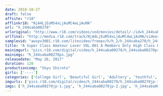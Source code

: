 ```yaml
---
date: 2018-10-27
draft: false
affsite: "r18"
afflinkr18: "NjA4LjEuMS4xLjAuMC4wLjAuMA"
url: "h_244saba00270"
urloriginal: "http://www.r18.com/videos/vod/movies/detail/-/id=h_244saba00270"
urlfinal: "http://media.r18.com/track/NjA4LjEuMS4xLjAuMC4wLjAuMA/videos/vod/movies/detail/-/id=h_244saba00270"
samplevid: "awspv3001.r18.com/litevideo/freepv/h/h_2/h_244saba270/h_244saba270_dmb_w.mp4"
title: "A Super Class Amateur Lover VOL.001 A Members Only High Class Date Club Ms. Chie, Age 21, A College Student"
mainimgurl: "pics.r18.com/digital/video/h_244saba00270/h_244saba00270ps.jpg"
mainimgs: "h_244saba00270ps.jpg"
releasedate: "May 26, 2017"
duration: 120
productioncomp: "Skyu Shiroto"
girls: ['----']
categories: ['College Girl', 'Beautiful Girl', 'Adultery', 'Youthful', 'Amateur', 'Creampie', 'Blowjob', 'Hi-Def']
imgurls: ['pics.r18.com/digital/video/h_244saba00270/h_244saba00270jp-1.jpg', 'pics.r18.com/digital/video/h_244saba00270/h_244saba00270jp-2.jpg', 'pics.r18.com/digital/video/h_244saba00270/h_244saba00270jp-3.jpg', 'pics.r18.com/digital/video/h_244saba00270/h_244saba00270jp-4.jpg', 'pics.r18.com/digital/video/h_244saba00270/h_244saba00270jp-5.jpg', 'pics.r18.com/digital/video/h_244saba00270/h_244saba00270jp-6.jpg', 'pics.r18.com/digital/video/h_244saba00270/h_244saba00270jp-7.jpg', 'pics.r18.com/digital/video/h_244saba00270/h_244saba00270jp-8.jpg', 'pics.r18.com/digital/video/h_244saba00270/h_244saba00270jp-9.jpg', 'pics.r18.com/digital/video/h_244saba00270/h_244saba00270jp-10.jpg', 'pics.r18.com/digital/video/h_244saba00270/h_244saba00270jp-11.jpg', 'pics.r18.com/digital/video/h_244saba00270/h_244saba00270jp-12.jpg', 'pics.r18.com/digital/video/h_244saba00270/h_244saba00270jp-13.jpg', 'pics.r18.com/digital/video/h_244saba00270/h_244saba00270jp-14.jpg', 'pics.r18.com/digital/video/h_244saba00270/h_244saba00270jp-15.jpg', 'pics.r18.com/digital/video/h_244saba00270/h_244saba00270jp-16.jpg', 'pics.r18.com/digital/video/h_244saba00270/h_244saba00270jp-17.jpg', 'pics.r18.com/digital/video/h_244saba00270/h_244saba00270jp-18.jpg', 'pics.r18.com/digital/video/h_244saba00270/h_244saba00270jp-19.jpg', 'pics.r18.com/digital/video/h_244saba00270/h_244saba00270jp-20.jpg']
imgs: ['h_244saba00270jp-1.jpg', 'h_244saba00270jp-2.jpg', 'h_244saba00270jp-3.jpg', 'h_244saba00270jp-4.jpg', 'h_244saba00270jp-5.jpg', 'h_244saba00270jp-6.jpg', 'h_244saba00270jp-7.jpg', 'h_244saba00270jp-8.jpg', 'h_244saba00270jp-9.jpg', 'h_244saba00270jp-10.jpg', 'h_244saba00270jp-11.jpg', 'h_244saba00270jp-12.jpg', 'h_244saba00270jp-13.jpg', 'h_244saba00270jp-14.jpg', 'h_244saba00270jp-15.jpg', 'h_244saba00270jp-16.jpg', 'h_244saba00270jp-17.jpg', 'h_244saba00270jp-18.jpg', 'h_244saba00270jp-19.jpg', 'h_244saba00270jp-20.jpg']
---
```

